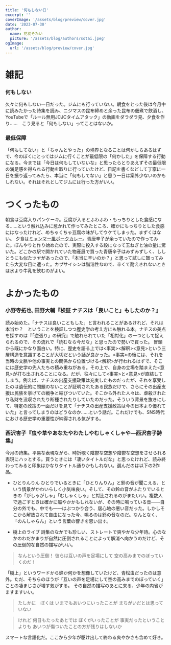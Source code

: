 ```yaml
---
title: '何もしない日'
excerpt: ''
coverImage: '/assets/blog/preview/cover.jpg'
date: '2023-07-30'
author:
  name: 花初そたい
  picture: '/assets/blog/authors/sotai.jpeg'
ogImage:
  url: '/assets/blog/preview/cover.jpg'
---
```

# 雑記
### 何もしない
久々に何もしない一日だった。ジムにも行っていない。朝食をとった後は今月中に読みたかった詩集を読み、ニジマスの昆布締めと余った昆布の佃煮で飲酒し、YouTubeで「ルール無用JCJCタイムアタック」の動画をダラダラ見、夕食を作り……　こう見ると「何もしない」ってことはないか。

### 最低保障
「何もしてない」と「ちゃんとやった」の境界となることは何かしらあるはずで、今のぼくにとってはジムに行くことが最低限の「何かした」を保障する行動になる。今までは「今日は何もしていないな」と思ったらとりあえずその最低限の満足感を得られる行動を取りに行っていたけど、日記を書くなどして丁寧に一日を振り返ってみたら、本当に「何もしてない」と思う一日は案外少ないのかもしれない。それはそれとしてジムには行った方がいい。

# つくったもの
朝食は豆腐入りパンケーキ。豆腐が入るとふわふわ・もっちりとした食感になる……という触れ込みに惹かれて作ってみたところ、確かにもっちりとした食感にはなったけれど、めちゃくちゃ豆腐の味がしてウケてしまった。まずくはない。
夕食は[ミャンマー風ポークカレー](https://www.sbfoods.co.jp/recipe/detail/01402.html)。青唐辛子が余っていたので作ってみた。ぼんやりと作り始めたので、実際に投入する段になって玉ねぎと油の量に驚いた。どこかの駅で開かれていた物産展で買った青唐辛子はみずみずしく、ししとうにも似たツヤがあったので、「本当に辛いのか？」と思って試しに齧ってみたら大変な目に遭った。カプサイシンは脂溶性なので、辛くて耐えきれないときは水より牛乳を飲むのがよい。

# よかったもの
### 小野寺拓也, 田野大輔『検証 ナチスは「良いこと」もしたのか？』
読み始めた。「ナチスは良いこともした」と言われることがあるけれど、それは本当か？　ということを検証しつつ歴史学の考え方にも触れる本。ナチスの美点を探すのは『「逆張り」の研究』で触れられていた「相対化」の一つとして捉えられるので、その流れで「読むなら今だな」と思ったので勢いで買った。
冒頭から既にかなり面白い。特に、歴史を語る上では<事実><解釈><意見>という三層構造を意識することが大切だという話が良かった。<事実>の後には、それを当時の文脈や他の事実との関係から位置づける<解釈>が行われるはずで、そこには歴史学の先人たちの積み重ねがある。その上で、自身の立場を踏まえた<意見>が打ち出されることになる。だが、往々にして<事実>と<意見>が直結してしまう。例えば、ナチスの出産支援政策は充実したものだったが、それを享受したのは遺伝的に問題のないことが証明されたある民族だけで、さらにその出産支援は民族を挙げての戦争と結びついていた。そこから外れた人々は、虐殺されたり私財を没収されたり断種されたりしていたのだった。そういう背景を抜きにして、特定の政策の一面だけを見て「ナチスの出産支援政策は今の日本より優れていた」と言ってしまうのはどうなのか……という話だ。これだけでも、SNS時代における歴史学の重要性が納得される気がする。

### 西沢杏子『虫や草やあなたやわたしやむしゃくしゃや―西沢杏子詩集』
今月の詩集。平易な表現ながら、時折覗く陰鬱な空想や陰鬱な空想をさせられる表現にハッとする。買うときには「凄いタイトルだな」と思ったけれど、読み終わってみると印象はかなりタイトル通りかもしれない。選んだのは以下の2作品。
- ひとりんりん
ひとりでいるときに「ひとりんりん」と鈴の音が聞こえる、という情景がかわいらしく小気味良い。そして、その鈴の音がふたりでいるときの「がしゃがしゃ」「むしゃくしゃ」と対比されるのがまたいい。複数人で過ごすときは確かに賑やかかもしれないが、その時に鳴っている音――自分の外でも、中でも――はぶつかり合う、居心地の悪い音だった。しかしそこから解放されて自由になった今、鳴るのは鈴の音なのだ。なんとなく、「のんしゃらん」という言葉の響きを思い出す。

- 樹上のライブ
詩集のなかでも珍しい、ストレートで爽やかな少年詩。心のなかのわだかまりが自然に圧倒されることによって解消へ向かうのだけど、その圧倒的な自然の描写がいい。
> なんという圧倒！
彼らは互いの声を足場にして
空の高みまでのぼっていくのだ！

「樹上」というワードから蝉か何かを想像していたけど、青松虫だったのは意外。ただ、そちらのほうが「互いの声を足場にして空の高みまでのぼっていく」ことの凄まじさが増す気がする。
その自然の描写のあとに来る、少年の内省がますますいい。
> たしかに　ぼくは
いまでもあいつにいったことが
まちがいだとは思っていない

> けれど
何日もたったあとでは
ぼくがいったことが
事実だったということよりも
あいつが傷ついたことの方が残りはしないか

スマートな言語化だ。ここから少年が駆け出して終わる爽やかさも含めて好き。